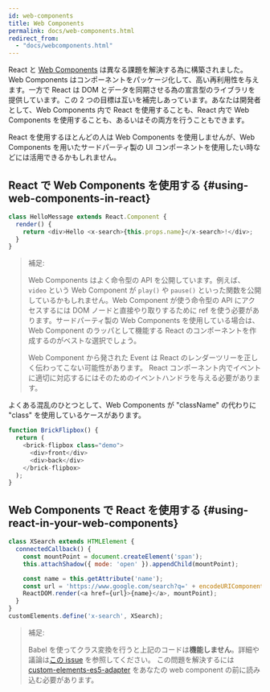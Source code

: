 ```yaml
---
id: web-components
title: Web Components
permalink: docs/web-components.html
redirect_from:
  - "docs/webcomponents.html"
---
```


React と [Web Components](https://developer.mozilla.org/en-US/docs/Web/Web_Components) は異なる課題を解決する為に構築されました。Web Components はコンポーネントをパッケージ化して、高い再利用性を与えます。一方で React は DOM とデータを同期させる為の宣言型のライブラリを提供しています。この 2 つの目標は互いを補完しあっています。あなたは開発者として、Web Components 内で React を使用することも、React 内で Web Components を使用することも、あるいはその両方を行うこともできます。

React を使用するほとんどの人は Web Components を使用しませんが、Web Components を用いたサードパーティ製の UI コンポーネントを使用したい時などには活用できるかもしれません。

## React で Web Components を使用する {#using-web-components-in-react}

```javascript
class HelloMessage extends React.Component {
  render() {
    return <div>Hello <x-search>{this.props.name}</x-search>!</div>;
  }
}
```

> 補足:
>
> Web Components はよく命令型の API を公開しています。例えば、`video` という Web Component が `play()` や `pause()` といった関数を公開しているかもしれません。Web Component が使う命令型の API にアクセスするには DOM ノードと直接やり取りするために ref を使う必要があります。サードパーティ製の Web Components を使用している場合は、Web Component のラッパとして機能する React のコンポーネントを作成するのがベストな選択でしょう。
>
> Web Component から発された Event は React のレンダーツリーを正しく伝わってこない可能性があります。
> React コンポーネント内でイベントに適切に対応するにはそのためのイベントハンドラを与える必要があります。

よくある混乱のひとつとして、Web Components が "className" の代わりに "class" を使用しているケースがあります。

```javascript
function BrickFlipbox() {
  return (
    <brick-flipbox class="demo">
      <div>front</div>
      <div>back</div>
    </brick-flipbox>
  );
}
```

## Web Components で React を使用する {#using-react-in-your-web-components}

```javascript
class XSearch extends HTMLElement {
  connectedCallback() {
    const mountPoint = document.createElement('span');
    this.attachShadow({ mode: 'open' }).appendChild(mountPoint);

    const name = this.getAttribute('name');
    const url = 'https://www.google.com/search?q=' + encodeURIComponent(name);
    ReactDOM.render(<a href={url}>{name}</a>, mountPoint);
  }
}
customElements.define('x-search', XSearch);
```

>補足:
>
>Babel を使ってクラス変換を行うと上記のコードは**機能しません**。詳細や議論は[この issue](https://github.com/w3c/webcomponents/issues/587) を参照してください。
>この問題を解決するには [custom-elements-es5-adapter](https://github.com/webcomponents/polyfills/tree/master/packages/webcomponentsjs#custom-elements-es5-adapterjs) をあなたの web component の前に読み込む必要があります。
